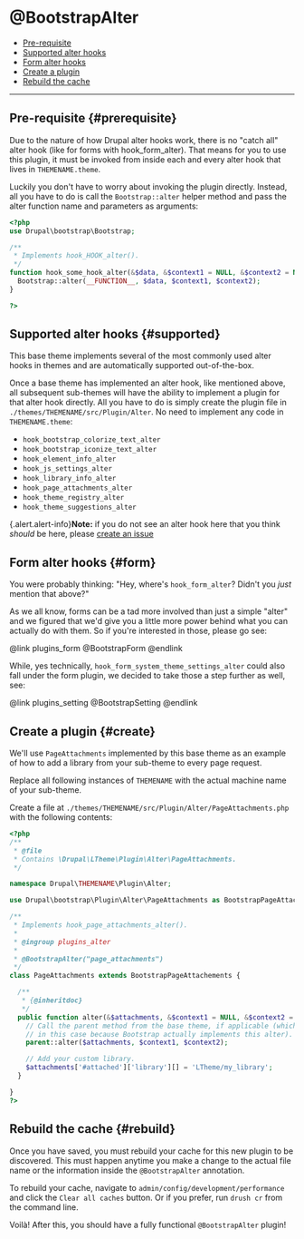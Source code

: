 <!-- @file Documentation for the @BootstrapAlter annotated plugin. -->
<!-- @defgroup -->
<!-- @ingroup -->
# @BootstrapAlter

- [Pre-requisite](#prerequisite)
- [Supported alter hooks](#supported)
- [Form alter hooks](#form)
- [Create a plugin](#create)
- [Rebuild the cache](#rebuild)

---

## Pre-requisite {#prerequisite}

Due to the nature of how Drupal alter hooks work, there is no "catch all" alter
hook (like for forms with hook_form_alter). That means for you to use this
plugin, it must be invoked from inside each and every alter hook that lives in
`THEMENAME.theme`.

Luckily you don't have to worry about invoking the plugin directly. Instead,
all you have to do is call the `Bootstrap::alter` helper method and pass the
alter function name and parameters as arguments:

```php
<?php
use Drupal\bootstrap\Bootstrap;

/**
 * Implements hook_HOOK_alter().
 */
function hook_some_hook_alter(&$data, &$context1 = NULL, &$context2 = NULL) {
  Bootstrap::alter(__FUNCTION__, $data, $context1, $context2);
}

?>
```

## Supported alter hooks {#supported}

This base theme implements several of the most commonly used alter hooks in
themes and are automatically supported out-of-the-box.

Once a base theme has implemented an alter hook, like mentioned above, all
subsequent sub-themes will have the ability to implement a plugin for that
alter hook directly. All you have to do is simply create the plugin file in
`./themes/THEMENAME/src/Plugin/Alter`. No need to implement any code in
`THEMENAME.theme`:

- `hook_bootstrap_colorize_text_alter`
- `hook_bootstrap_iconize_text_alter`
- `hook_element_info_alter`
- `hook_js_settings_alter`
- `hook_library_info_alter`
- `hook_page_attachments_alter`
- `hook_theme_registry_alter`
- `hook_theme_suggestions_alter`

{.alert.alert-info}**Note:** if you do not see an alter hook here that you think
_should_ be here, please
[create an issue](https://www.drupal.org/node/add/project-issue/bootstrap)

## Form alter hooks {#form}

You were probably thinking: "Hey, where's `hook_form_alter`? Didn't you _just_
mention that above?"

As we all know, forms can be a tad more involved than just a simple "alter" and
we figured that we'd give you a little more power behind what you can actually
do with them. So if you're interested in those, please go see:

@link plugins_form @BootstrapForm @endlink

While, yes technically, `hook_form_system_theme_settings_alter` could also fall
under the form plugin, we decided to take those a step further as well, see:


@link plugins_setting @BootstrapSetting @endlink

## Create a plugin {#create}

We'll use `PageAttachments` implemented by this base theme as an example of
how to add a library from your sub-theme to every page request.

Replace all following instances of `THEMENAME` with the actual machine name of
your sub-theme.

Create a file at `./themes/THEMENAME/src/Plugin/Alter/PageAttachments.php` with the
following contents:

```php
<?php
/**
 * @file
 * Contains \Drupal\LTheme\Plugin\Alter\PageAttachments.
 */

namespace Drupal\THEMENAME\Plugin\Alter;

use Drupal\bootstrap\Plugin\Alter\PageAttachments as BootstrapPageAttachements;

/**
 * Implements hook_page_attachments_alter().
 *
 * @ingroup plugins_alter
 *
 * @BootstrapAlter("page_attachments")
 */
class PageAttachments extends BootstrapPageAttachements {

  /**
   * {@inheritdoc}
   */
  public function alter(&$attachments, &$context1 = NULL, &$context2 = NULL) {
    // Call the parent method from the base theme, if applicable (which it is
    // in this case because Bootstrap actually implements this alter).
    parent::alter($attachments, $context1, $context2);

    // Add your custom library.
    $attachments['#attached']['library'][] = 'LTheme/my_library';
  }

}
?>
```

## Rebuild the cache {#rebuild}

Once you have saved, you must rebuild your cache for this new plugin to be
discovered. This must happen anytime you make a change to the actual file name
or the information inside the `@BootstrapAlter` annotation.

To rebuild your cache, navigate to `admin/config/development/performance` and
click the `Clear all caches` button. Or if you prefer, run `drush cr` from the
command line.

Voilà! After this, you should have a fully functional `@BootstrapAlter` plugin!
